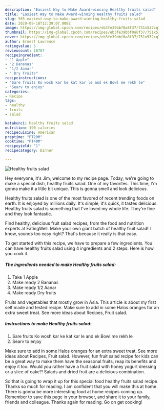 ```yaml
---
description: "Easiest Way to Make Award-winning Healthy fruits salad"
title: "Easiest Way to Make Award-winning Healthy fruits salad"
slug: 565-easiest-way-to-make-award-winning-healthy-fruits-salad
date: 2020-09-18T12:39:07.008Z
image: https://img-global.cpcdn.com/recipes/eb3fe39bbf0a8f37/751x532cq70/healthy-fruits-salad-recipe-main-photo.jpg
thumbnail: https://img-global.cpcdn.com/recipes/eb3fe39bbf0a8f37/751x532cq70/healthy-fruits-salad-recipe-main-photo.jpg
cover: https://img-global.cpcdn.com/recipes/eb3fe39bbf0a8f37/751x532cq70/healthy-fruits-salad-recipe-main-photo.jpg
author: Ernest Lawrence
ratingvalue: 5
reviewcount: 18707
recipeingredient:
- "1 Apple"
- "2 Bananas"
- "1/2 Aanar"
- " Dry fruits"
recipeinstructions:
- "Sare fruits Ko wosh kar ke kat kar le and ek Bowl me rekh le"
- "Searv to enjoy"
categories:
- Recipe
tags:
- healthy
- fruits
- salad

katakunci: healthy fruits salad 
nutrition: 190 calories
recipecuisine: American
preptime: "PT29M"
cooktime: "PT40M"
recipeyield: "1"
recipecategory: Dinner

---
```



![Healthy fruits salad](https://img-global.cpcdn.com/recipes/eb3fe39bbf0a8f37/751x532cq70/healthy-fruits-salad-recipe-main-photo.jpg)

Hey everyone, it's Jim, welcome to my recipe page. Today, we're going to make a special dish, healthy fruits salad. One of my favorites. This time, I'm gonna make it a little bit unique. This is gonna smell and look delicious.

Healthy fruits salad is one of the most favored of recent trending foods on earth. It is enjoyed by millions daily. It's simple, it's quick, it tastes delicious. Healthy fruits salad is something that I've loved my whole life. They're fine and they look fantastic.

Find healthy, delicious fruit salad recipes, from the food and nutrition experts at EatingWell. Make your own giant batch of healthy fruit salad! I know, sounds too easy right? That&#39;s because it really is that easy.


To get started with this recipe, we have to prepare a few ingredients. You can have healthy fruits salad using 4 ingredients and 2 steps. Here is how you cook it.

<!--inarticleads1-->

##### The ingredients needed to make Healthy fruits salad:

1. Take 1 Apple
1. Make ready 2 Bananas
1. Make ready 1/2 Aanar
1. Make ready  Dry fruits


Fruits and vegetables that mostly grow in Asia. This article is about my first self made and tested recipe. Make sure to add in some Halos oranges for an extra sweet treat. See more ideas about Recipes, Fruit salad. 

<!--inarticleads2-->

##### Instructions to make Healthy fruits salad:

1. Sare fruits Ko wosh kar ke kat kar le and ek Bowl me rekh le
1. Searv to enjoy


Make sure to add in some Halos oranges for an extra sweet treat. See more ideas about Recipes, Fruit salad. However, fun fruit salad recipe for kids can be a great way to make them have the seasonal fruits, reap its benefits and enjoy it too. Would you rather have a fruit salad with honey yogurt dressing or a slice of cake?! Salads and dried fruit are a delicious combination. 

So that is going to wrap it up for this special food healthy fruits salad recipe. Thanks so much for reading. I am confident that you will make this at home. There is gonna be more interesting food at home recipes coming up. Remember to save this page in your browser, and share it to your family, friends and colleague. Thanks again for reading. Go on get cooking!
